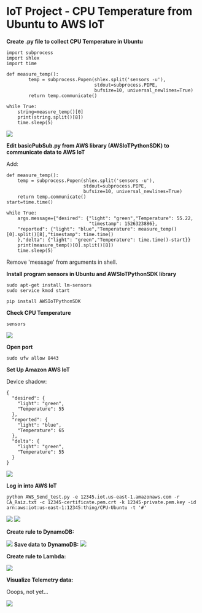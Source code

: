 # IoT Project - CPU Temperature from Ubuntu to AWS IoT  

<b> Create .py file to collect CPU Temperature in Ubuntu </b>  

```
import subprocess
import shlex
import time

def measure_temp():
        temp = subprocess.Popen(shlex.split('sensors -u'),
                                stdout=subprocess.PIPE,
                                bufsize=10, universal_newlines=True)
        return temp.communicate()
    
while True:
    string=measure_temp()[0]
    print(string.split()[8])
    time.sleep(5)
```  

<img src=https://github.com/RubensZimbres/Repo-2018/blob/master/CPU%20Temperature%20-%20IoT%20Project/Pictures/Notebook_IoT.png>

<b> Edit basicPubSub.py from AWS library (AWSIoTPythonSDK) to communicate data to AWS IoT</b>  

Add:  

```
def measure_temp():
    temp = subprocess.Popen(shlex.split('sensors -u'),
                            stdout=subprocess.PIPE,
                            bufsize=10, universal_newlines=True)
    return temp.communicate()
start=time.time()
    
while True:
    args.message={"desired": {"light": "green","Temperature": 55.22,
                              "timestamp": 1526323886},
    "reported": {"light": "blue","Temperature": measure_temp()[0].split()[8],"timestamp": time.time()
    },"delta": {"light": "green","Temperature": time.time()-start}}
    print(measure_temp()[0].split()[8])
    time.sleep(5)

```  

Remove 'message' from arguments  in shell.  

<b> Install program sensors in Ubuntu and AWSIoTPythonSDK library </b> 

```
sudo apt-get install lm-sensors
sudo service kmod start  

pip install AWSIoTPythonSDK
```

<b> Check CPU Temperature  </b>  

```
sensors
```  

<img src=https://github.com/RubensZimbres/Repo-2018/blob/master/CPU%20Temperature%20-%20IoT%20Project/Pictures/sensors2.png>  

<b> Open port  </b>  

```
sudo ufw allow 8443
```

<b> Set Up Amazon AWS IoT </b>  

Device shadow:  

```
{
  "desired": {
    "light": "green",
    "Temperature": 55
  },
  "reported": {
    "light": "blue",
    "Temperature": 65
  },
  "delta": {
    "light": "green",
    "Temperature": 55
  }
}
```
<img src=https://github.com/RubensZimbres/Repo-2018/blob/master/CPU%20Temperature%20-%20IoT%20Project/Pictures/Shadow.png>  

<b>Log in into AWS IoT</b>  

```
python AWS_Send_test.py -e 12345.iot.us-east-1.amazonaws.com -r CA_Raiz.txt -c 12345-certificate.pem.crt -k 12345-private.pem.key -id arn:aws:iot:us-east-1:12345:thing/CPU-Ubuntu -t '#'
```  

<img src=https://github.com/RubensZimbres/Repo-2018/blob/master/CPU%20Temperature%20-%20IoT%20Project/Pictures/IoT_.png>  

<img src=https://github.com/RubensZimbres/Repo-2018/blob/master/CPU%20Temperature%20-%20IoT%20Project/Pictures/Shadow_Update_.png>  

<b>Create rule to DynamoDB:</b>  

<img src=https://github.com/RubensZimbres/Repo-2018/blob/master/CPU%20Temperature%20-%20IoT%20Project/Pictures/DynamoDB.png>  
<b>Save data to DynamoDB:</b>    

<img src=https://github.com/RubensZimbres/Repo-2018/blob/master/CPU%20Temperature%20-%20IoT%20Project/Pictures/DynamoDB_.png>

<b>Create rule to Lambda:</b>  

<img src=https://github.com/RubensZimbres/Repo-2018/blob/master/CPU%20Temperature%20-%20IoT%20Project/Pictures/Lambda.png>

<b>Visualize Telemetry data:</b>  

Ooops, not yet...  

<img src=https://github.com/RubensZimbres/Repo-2018/blob/master/CPU%20Temperature%20-%20IoT%20Project/Pictures/AWS_IoT_PPT.png>
